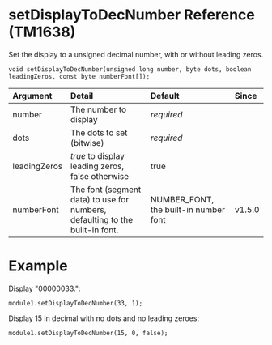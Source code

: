 # setDisplayToDecNumber Reference (TM1638) #

Set the display to a unsigned decimal number, with or without leading zeros.

```
void setDisplayToDecNumber(unsigned long number, byte dots, boolean leadingZeros, const byte numberFont[]);
```

| Argument | Detail | Default | Since |
|:---------|:-------|:--------|:------|
| number   | The number to display | _required_ |       |
| dots     | The dots to set (bitwise) | _required_ |       |
| leadingZeros | _true_ to display leading zeros, false otherwise | true    |       |
| numberFont | The font (segment data) to use for numbers, defaulting to the built-in font. | NUMBER\_FONT, the built-in number font | v1.5.0 |

# Example #

Display "00000033.":
```
module1.setDisplayToDecNumber(33, 1);
```

Display 15 in decimal with no dots and no leading zeroes:
```
module1.setDisplayToDecNumber(15, 0, false);
```
